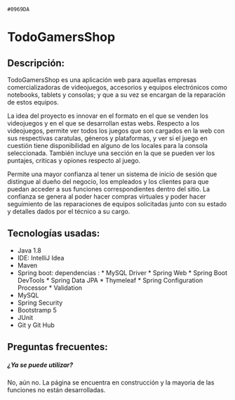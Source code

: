 `#0969DA`
# TodoGamersShop 
## Descripción:
TodoGamersShop es una aplicación web para aquellas empresas comercializadoras de videojuegos, accesorios y equipos electrónicos como notebooks, tablets y consolas; y que a su vez se encargan de la reparación de estos equipos.

La idea del proyecto es innovar en el formato en el que se venden los videojuegos y en el que se desarrollan estas webs. Respecto a los videojuegos, permite ver todos los juegos que son cargados en la web con sus respectivas caratulas, géneros y plataformas, y ver si el juego en cuestión tiene disponibilidad en alguno de los locales para la consola seleccionada. También incluye una sección en la que se pueden ver los puntajes, criticas y opiones respecto al juego.

Permite una mayor confianza al tener un sistema de inicio de sesión que distingue al dueño del negocio, los empleados y los clientes para que puedan acceder a sus funciones correspondientes dentro del sitio. La confianza se genera al poder hacer compras virtuales y poder hacer seguimiento de las reparaciones de equipos solicitadas junto con su estado y detalles dados por el técnico a su cargo.

## Tecnologías usadas:
- Java 1.8
- IDE: IntelliJ Idea
- Maven 
- Spring boot: dependencias : * MySQL Driver
                              * Spring Web
                              * Spring Boot DevTools
                              * Spring Data JPA
                              * Thymeleaf
                              * Spring Configuration Processor
                              * Validation
- MySQL
- Spring Security
- Bootstramp 5
- JUnit 
- Git y Git Hub


## Preguntas frecuentes:
##### ¿Ya se puede utilizar?
No, aún no. La página se encuentra en construcción y la mayoria de las funciones no están desarrolladas.
